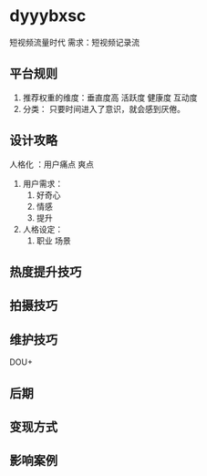 # dyyybxsc

短视频流量时代  需求：短视频记录流

## 平台规则

1. 推荐权重的维度：垂直度高 活跃度 健康度 互动度
2. 分类： 只要时间进入了意识，就会感到厌倦。

## 设计攻略

人格化 ：用户痛点 爽点

1. 用户需求：
   1. 好奇心
   2. 情感
   3. 提升
2. 人格设定：
   1. 职业 场景

## 热度提升技巧

## 拍摄技巧

## 维护技巧

DOU+

## 后期

## 变现方式

## 影响案例
